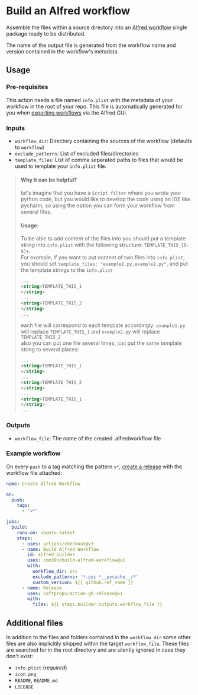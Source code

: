 # Build an Alfred workflow
Assemble the files within a source directory into an [Alfred workflow](https://www.alfredapp.com/workflows/) single package ready to be distributed.

The name of the output file is generated from the workflow name and version contained in the workflow's metadata.

## Usage

### Pre-requisites

This action needs a file named `info.plist` with the metadata of your workflow in the root of your repo. This file is automatically generated for you when [exporting workflows](https://www.alfredapp.com/help/workflows/advanced/sharing-workflows/) via the Alfred GUI.

### Inputs

* `workflow_dir`: Directory containing the sources of the workflow (defaults to `workflow`)
* `exclude_patterns`: List of excluded files/directories
* `template_files`: List of comma separated paths to files that would be used to template your `info.plist` file.
> #### Why it can be helpful?
> let's imagine that you have a `Script filter` where you wrote your python code,
> but you would like to develop the code using an IDE like pycharm, so using the option you can form your workflow from several files.
> 
> #### Usage:
>  To be able to add content of the files into you should put a template string into `info.plist` with the following structure:
   `TEMPLATE_THIS_[0-9]+`.  
   For example, if you want to put content of two files into `info.plist`, you should set 
   `template_files: "example1.py,example2.py"`, and put the template strings to the `info.plist` 
> ```xml
> ...
> <string>TEMPLATE_THIS_1
> </string>
> ...
> <string>TEMPLATE_THIS_2
> </string>
> ...
> ```
> each file will correspond to each template accordingly: `example1.py` will replace `TEMPLATE_THIS_1` and  `example2.py` will replace `TEMPLATE_THIS_2`  
> also you can put one file several times, just put the same template string to several places:
> ```xml
> ...
> <string>TEMPLATE_THIS_1
> </string>
> ...
> <string>TEMPLATE_THIS_2
> </string>
> ...
> <string>TEMPLATE_THIS_1
> </string>
> ...
> ```
> 

### Outputs

* `workflow_file`: The name of the created .alfredworkflow file

### Example workflow

On every `push` to a tag matching the pattern `v*`, [create a release](https://github.com/marketplace/actions/gh-release) with the workflow file attached:
```yaml
name: Create Alfred Workflow

on:
  push:
    tags:
      - 'v*'

jobs:
  build:
    runs-on: ubuntu-latest
    steps:
      - uses: actions/checkout@v3
      - name: Build Alfred Workflow
        id: alfred_builder
        uses: com30n/build-alfred-workflow@v1
        with:
          workflow_dir: src
          exclude_patterns: '*.pyc *__pycache__/*'
          custom_version: ${{ github.ref_name }}
      - name: Release
        uses: softprops/action-gh-release@v1
        with:
          files: ${{ steps.builder.outputs.workflow_file }}
```

## Additional files

In addition to the files and folders contained in the `workflow_dir` some other files are also implicitily shipped within the target `workflow_file`. These files are searched for in the root directory and are silently ignored in case they don't exist:

* `info.plist` (*required*)
* `icon.png`
* `README`, `README.md`
* `LICENSE`
